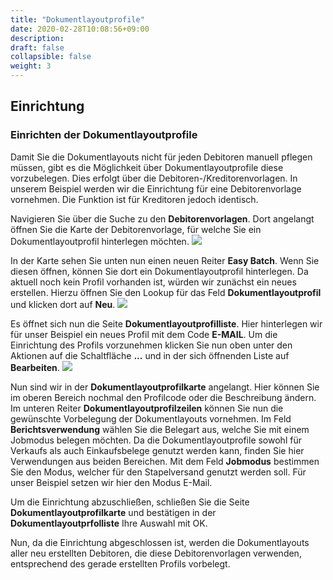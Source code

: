 ```yaml
---
title: "Dokumentlayoutprofile"
date: 2020-02-28T10:08:56+09:00
description: 
draft: false
collapsible: false
weight: 3
---
```

## Einrichtung

### Einrichten der Dokumentlayoutprofile

Damit Sie die Dokumentlayouts nicht für jeden Debitoren manuell pflegen müssen, gibt es die Möglichkeit über Dokumentlayoutprofile diese vorzubelegen.
Dies erfolgt über die Debitoren-/Kreditorenvorlagen.
In unserem Beispiel werden wir die Einrichtung für eine Debitorenvorlage vornehmen. Die Funktion ist für Kreditoren jedoch identisch.

Navigieren Sie über die Suche zu den **Debitorenvorlagen**.
Dort angelangt öffnen Sie die Karte der Debitorenvorlage, für welche Sie ein Dokumentlayoutprofil hinterlegen möchten.
![](images/apps/Easy_Batch/de-de/app_customer_template_setup.png)

In der Karte sehen Sie unten nun einen neuen Reiter **Easy Batch**.
Wenn Sie diesen öffnen, können Sie dort ein Dokumentlayoutprofil hinterlegen.
Da aktuell noch kein Profil vorhanden ist, würden wir zunächst ein neues erstellen.
Hierzu öffnen Sie den Lookup für das Feld **Dokumentlayoutprofil** und klicken dort auf **Neu**.
![](images/apps/Easy_Batch/de-de/app_document_layout_profile_list.png)

Es öffnet sich nun die Seite **Dokumentlayoutprofilliste**.
Hier hinterlegen wir für unser Beispiel ein neues Profil mit dem Code **E-MAIL**.
Um die Einrichtung des Profils vorzunehmen klicken Sie nun oben unter den Aktionen auf die Schaltfläche **...** und in der sich öffnenden Liste auf **Bearbeiten**.
![](images/apps/Easy_Batch/de-de/app_document_layout_profile_card.png)

Nun sind wir in der **Dokumentlayoutprofilkarte** angelangt.
Hier können Sie im oberen Bereich nochmal den Profilcode oder die Beschreibung ändern.
Im unteren Reiter **Dokumentlayoutprofilzeilen** können Sie nun die gewünschte Vorbelegung der Dokumentlayouts vornehmen.
Im Feld **Berichtsverwendung** wählen Sie die Belegart aus, welche Sie mit einem Jobmodus belegen möchten.
Da die Dokumentlayoutprofile sowohl für Verkaufs als auch Einkaufsbelege genutzt werden kann, finden Sie hier Verwendungen aus beiden Bereichen.
Mit dem Feld **Jobmodus** bestimmen Sie den Modus, welcher für den Stapelversand genutzt werden soll.
Für unser Beispiel setzen wir hier den Modus E-Mail.

Um die Einrichtung abzuschließen, schließen Sie die Seite **Dokumentlayoutprofilkarte** und bestätigen in der **Dokumentlayoutprfolliste** Ihre Auswahl mit OK.

Nun, da die Einrichtung abgeschlossen ist, werden die Dokumentlayouts aller neu erstellten Debitoren, die diese Debitorenvorlagen verwenden, entsprechend des gerade erstellten Profils vorbelegt.